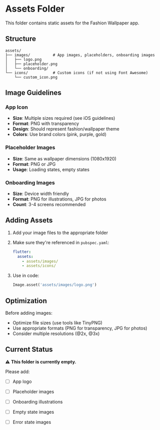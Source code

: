 # Assets Folder

This folder contains static assets for the Fashion Wallpaper app.

## Structure

```
assets/
├── images/          # App images, placeholders, onboarding images
│   ├── logo.png
│   ├── placeholder.png
│   └── onboarding/
└── icons/           # Custom icons (if not using Font Awesome)
    └── custom_icon.png
```

## Image Guidelines

### App Icon
- **Size**: Multiple sizes required (see iOS guidelines)
- **Format**: PNG with transparency
- **Design**: Should represent fashion/wallpaper theme
- **Colors**: Use brand colors (pink, purple, gold)

### Placeholder Images
- **Size**: Same as wallpaper dimensions (1080x1920)
- **Format**: PNG or JPG
- **Usage**: Loading states, empty states

### Onboarding Images
- **Size**: Device width friendly
- **Format**: PNG for illustrations, JPG for photos
- **Count**: 3-4 screens recommended

## Adding Assets

1. Add your image files to the appropriate folder
2. Make sure they're referenced in `pubspec.yaml`:
   ```yaml
   flutter:
     assets:
       - assets/images/
       - assets/icons/
   ```

3. Use in code:
   ```dart
   Image.asset('assets/images/logo.png')
   ```

## Optimization

Before adding images:
- Optimize file sizes (use tools like TinyPNG)
- Use appropriate formats (PNG for transparency, JPG for photos)
- Consider multiple resolutions (@2x, @3x)

## Current Status

⚠️ **This folder is currently empty.**

Please add:
- [ ] App logo
- [ ] Placeholder images
- [ ] Onboarding illustrations
- [ ] Empty state images
- [ ] Error state images

